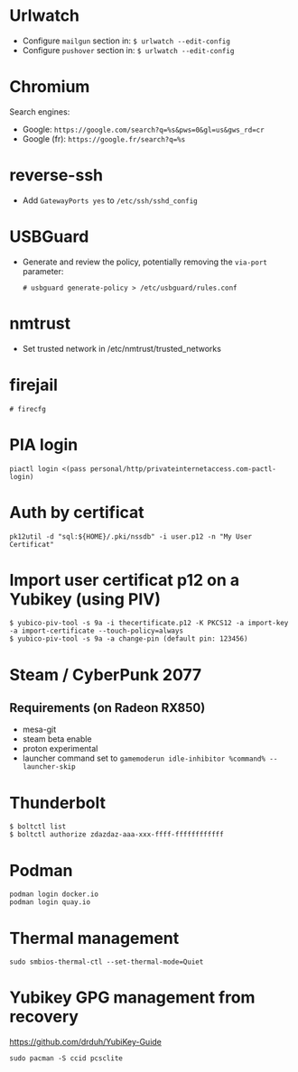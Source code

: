 # Urlwatch

- Configure `mailgun` section in: `$ urlwatch --edit-config`
- Configure `pushover` section in: `$ urlwatch --edit-config`

# Chromium

Search engines:

- Google: `https://google.com/search?q=%s&pws=0&gl=us&gws_rd=cr`
- Google (fr): `https://google.fr/search?q=%s`

# reverse-ssh

- Add `GatewayPorts yes` to `/etc/ssh/sshd_config`

# USBGuard

- Generate and review the policy, potentially removing the `via-port` parameter:

  ```
  # usbguard generate-policy > /etc/usbguard/rules.conf
  ```

# nmtrust

- Set trusted network in /etc/nmtrust/trusted_networks

# firejail

```
# firecfg
```

# PIA login

```
piactl login <(pass personal/http/privateinternetaccess.com-pactl-login)
```

# Auth by certificat

```
pk12util -d "sql:${HOME}/.pki/nssdb" -i user.p12 -n "My User Certificat"
```

# Import user certificat p12 on a Yubikey (using PIV)

```
$ yubico-piv-tool -s 9a -i thecertificate.p12 -K PKCS12 -a import-key -a import-certificate --touch-policy=always
$ yubico-piv-tool -s 9a -a change-pin (default pin: 123456)
```

# Steam / CyberPunk 2077

## Requirements (on Radeon RX850)

- mesa-git
- steam beta enable
- proton experimental
- launcher command set to `gamemoderun idle-inhibitor %command% --launcher-skip`

# Thunderbolt

```
$ boltctl list
$ boltctl authorize zdazdaz-aaa-xxx-ffff-ffffffffffff
```

# Podman

```
podman login docker.io
podman login quay.io
```

# Thermal management

```
sudo smbios-thermal-ctl --set-thermal-mode=Quiet
```

# Yubikey GPG management from recovery

https://github.com/drduh/YubiKey-Guide

```
sudo pacman -S ccid pcsclite
```
